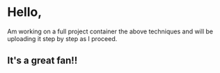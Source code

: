 <h1>Hello,</h1> 
Am working on a full project container the above techniques and will be uploading it step by step as I proceed.
  
<h2>It's a great fan!!</h2>
